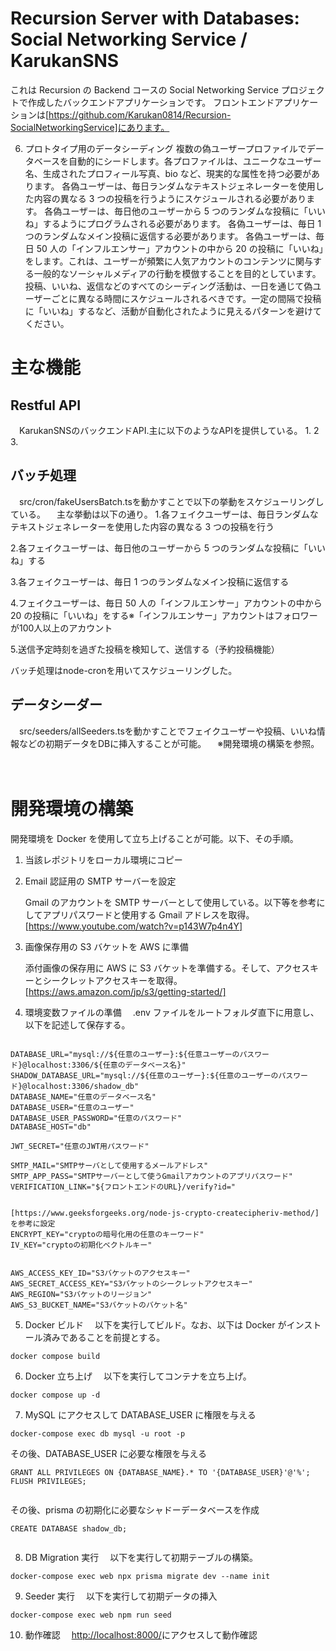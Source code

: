 # Recursion Server with Databases: Social Networking Service / KarukanSNS

これは Recursion の Backend コースの Social Networking Service プロジェクトで作成したバックエンドアプリケーションです。
フロントエンドアプリケーションは[https://github.com/Karukan0814/Recursion-SocialNetworkingService]にあります。



6. プロトタイプ用のデータシーディング
複数の偽ユーザープロファイルでデータベースを自動的にシードします。各プロファイルは、ユニークなユーザー名、生成されたプロフィール写真、bio など、現実的な属性を持つ必要があります。
各偽ユーザーは、毎日ランダムなテキストジェネレーターを使用した内容の異なる 3 つの投稿を行うようにスケジュールされる必要があります。
各偽ユーザーは、毎日他のユーザーから 5 つのランダムな投稿に「いいね」するようにプログラムされる必要があります。
各偽ユーザーは、毎日 1 つのランダムなメイン投稿に返信する必要があります。
各偽ユーザーは、毎日 50 人の「インフルエンサー」アカウントの中から 20 の投稿に「いいね」をします。これは、ユーザーが頻繁に人気アカウントのコンテンツに関与する一般的なソーシャルメディアの行動を模倣することを目的としています。
投稿、いいね、返信などのすべてのシーディング活動は、一日を通じて偽ユーザーごとに異なる時間にスケジュールされるべきです。一定の間隔で投稿に「いいね」するなど、活動が自動化されたように見えるパターンを避けてください。

# 主な機能

## Restful API
　KarukanSNSのバックエンドAPI.主に以下のようなAPIを提供している。
  1.
  2
  3.

## バッチ処理
　src/cron/fakeUsersBatch.tsを動かすことで以下の挙動をスケジューリングしている。
 　主な挙動は以下の通り。
   1.各フェイクユーザーは、毎日ランダムなテキストジェネレーターを使用した内容の異なる 3 つの投稿を行う
   
   2.各フェイクユーザーは、毎日他のユーザーから 5 つのランダムな投稿に「いいね」する
   
   3.各フェイクユーザーは、毎日 1 つのランダムなメイン投稿に返信する
   
   4.フェイクユーザーは、毎日 50 人の「インフルエンサー」アカウントの中から 20 の投稿に「いいね」をする※「インフルエンサー」アカウントはフォロワーが100人以上のアカウント

   5.送信予定時刻を過ぎた投稿を検知して、送信する（予約投稿機能）

  バッチ処理はnode-cronを用いてスケジューリングした。

  
  

## データシーダー
　src/seeders/allSeeders.tsを動かすことでフェイクユーザーや投稿、いいね情報などの初期データをDBに挿入することが可能。
 　※開発環境の構築を参照。

 　
  


# 開発環境の構築

開発環境を Docker を使用して立ち上げることが可能。以下、その手順。

1. 当該レポジトリをローカル環境にコピー

2. Email 認証用の SMTP サーバーを設定

   Gmail のアカウントを SMTP サーバーとして使用している。以下等を参考にしてアプリパスワードと使用する Gmail アドレスを取得。
   [https://www.youtube.com/watch?v=p143W7p4n4Y]

3. 画像保存用の S3 バケットを AWS に準備

   添付画像の保存用に AWS に S3 バケットを準備する。そして、アクセスキーとシークレットアクセスキーを取得。
   [https://aws.amazon.com/jp/s3/getting-started/]

4. 環境変数ファイルの準備
   　.env ファイルをルートフォルダ直下に用意し、以下を記述して保存する。

```

DATABASE_URL="mysql://${任意のユーザー}:${任意ユーザーのパスワード}@localhost:3306/${任意のデータベース名}"
SHADOW_DATABASE_URL="mysql://${任意のユーザー}:${任意のユーザーのパスワード}@localhost:3306/shadow_db"
DATABASE_NAME="任意のデータベース名"
DATABASE_USER="任意のユーザー"
DATABASE_USER_PASSWORD="任意のパスワード"
DATABASE_HOST="db"

JWT_SECRET="任意のJWT用パスワード"

SMTP_MAIL="SMTPサーバとして使用するメールアドレス"
SMTP_APP_PASS="SMTPサーバーとして使うGmailアカウントのアプリパスワード"
VERIFICATION_LINK="${フロントエンドのURL}/verify?id="


[https://www.geeksforgeeks.org/node-js-crypto-createcipheriv-method/]を参考に設定
ENCRYPT_KEY="cryptoの暗号化用の任意のキーワード"
IV_KEY="cryptoの初期化ベクトルキー"


AWS_ACCESS_KEY_ID="S3バケットのアクセスキー"
AWS_SECRET_ACCESS_KEY="S3バケットのシークレットアクセスキー"
AWS_REGION="S3バケットのリージョン"
AWS_S3_BUCKET_NAME="S3バケットのバケット名"

```

5. Docker ビルド
   　以下を実行してビルド。なお、以下は Docker がインストール済みであることを前提とする。

```
docker compose build
```

6. Docker 立ち上げ
   　以下を実行してコンテナを立ち上げ。

```
docker compose up -d
```

7. MySQL にアクセスして DATABASE_USER に権限を与える

```
docker-compose exec db mysql -u root -p

```

その後、DATABASE_USER に必要な権限を与える

```
GRANT ALL PRIVILEGES ON {DATABASE_NAME}.* TO '{DATABASE_USER}'@'%';
FLUSH PRIVILEGES;


```

その後、prisma の初期化に必要なシャドーデータベースを作成

```
CREATE DATABASE shadow_db;


```

8. DB Migration 実行
   　以下を実行して初期テーブルの構築。

```
docker-compose exec web npx prisma migrate dev --name init

```

9. Seeder 実行
   　以下を実行して初期データの挿入

```
docker-compose exec web npm run seed

```

10. 動作確認
    　[http://localhost:8000/](http://localhost:8000/)にアクセスして動作確認
